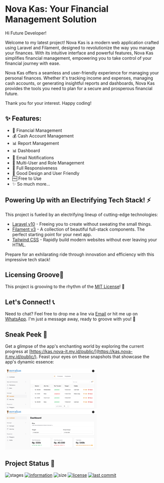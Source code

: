 # Nova Kas: Your Financial Management Solution

Hi Future Developer!

Welcome to my latest project! Nova Kas is a modern web application crafted using Laravel and Filament, designed to revolutionize the way you manage your finances. With its intuitive interface and powerful features, Nova Kas simplifies financial management, empowering you to take control of your financial journey with ease.

Nova Kas offers a seamless and user-friendly experience for managing your personal finances. Whether it's tracking income and expenses, managing cash accounts, or generating insightful reports and dashboards, Nova Kas provides the tools you need to plan for a secure and prosperous financial future.

Thank you for your interest. Happy coding!

## ✨ Features:

- 💼 Financial Management
- 💰 Cash Account Management
- 📊 Report Management
- 📊 Dashboard
- 📧 Email Notifications
- 👥 Multi-User and Role Management
- 📱 Full Responsiveness
- 🎨 Good Design and User Friendly
- 🆓 Free to Use
- ✨ So much more...

## Powering Up with an Electrifying Tech Stack! ⚡

This project is fueled by an electrifying lineup of cutting-edge technologies:
- [Laravel v10](https://laravel.com/docs/10.x/) - Freeing you to create without sweating the small things.
- [Filament v3](https://filamentphp.com/) - A collection of beautiful full-stack components. The perfect starting point for your next app.
- [Tailwind CSS](https://tailwindcss.com/) - Rapidly build modern websites without ever leaving your HTML.

Prepare for an exhilarating ride through innovation and efficiency with this impressive tech stack!

## Licensing Groove🕺

This project is grooving to the rhythm of the [MIT License](https://github.com/novaardiansyah/novakas/blob/main/LICENSE)! 🎉

## Let's Connect! 📞

Need to chat? Feel free to drop me a line via [Email](mailto:novaardiansyah78@gmail.com) or hit me up on [WhatsApp](https://wa.me/6289506668480?text=Hi%20Nova,%20I%20have%20a%20question%20about%20your%20project%20on%20GitHub:%20https://github.com/novaardiansyah/novakas/). I'm just a message away, ready to groove with you! 📩

## Sneak Peek 🌟

Get a glimpse of the app's enchanting world by exploring the current progress at [https://kas.nova-it.my.id/public/](https://kas.nova-it.my.id/public/). Feast your eyes on these snapshots that showcase the app's dynamic essence:

<div style="margin-bottom: 5px">
  <img src="public/capture/image-1.png" alt="image-1" style="width: 300px; margin-right: 10px" />
  <img src="public/capture/image-2.png" alt="image-2" style="width: 300px;" />
</div>


## Project Status 🚀 

![stages](https://img.shields.io/badge/stages-development-informational)
[![information](https://img.shields.io/badge/information-references-informational)](https://github.com/novaardiansyah/novakas/blob/main/references.json)
![size](https://img.shields.io/github/repo-size/novaardiansyah/novakas?label=size&color=informational)
[![license](https://img.shields.io/badge/license-MIT-blue.svg)](https://github.com/novaardiansyah/novakas/blob/main/LICENSE)
[![last commit](https://img.shields.io/github/last-commit/novaardiansyah/novakas?label=last%20commit&color=informational)](https://github.com/novaardiansyah/novakas/commits/main)